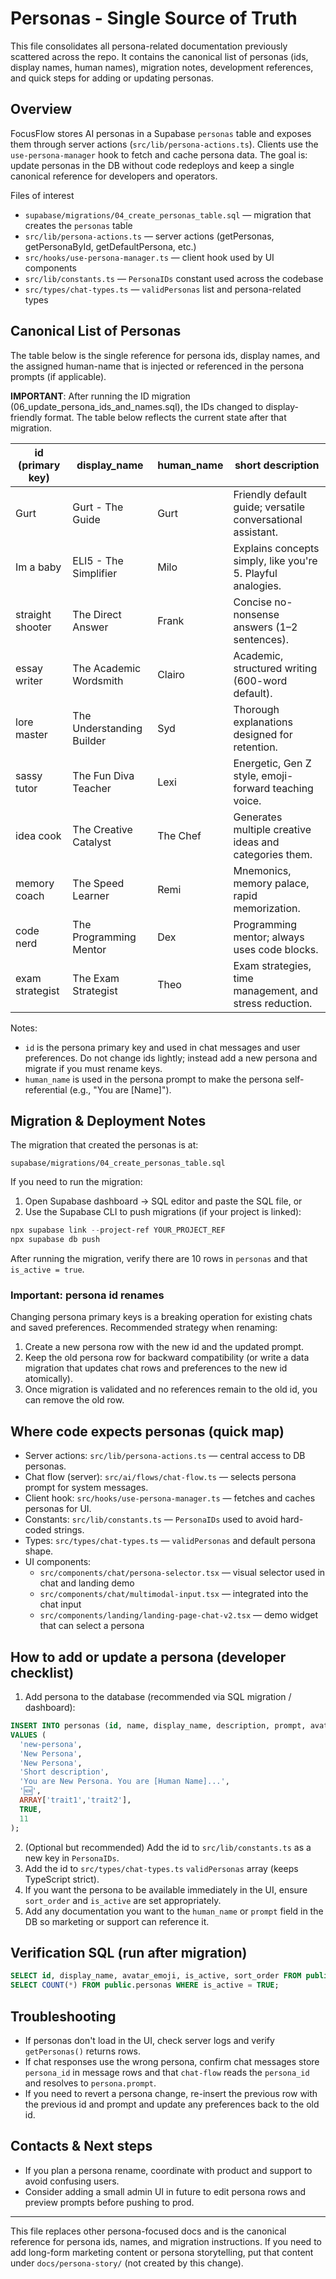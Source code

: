 # Personas - Single Source of Truth

This file consolidates all persona-related documentation previously scattered across the repo.
It contains the canonical list of personas (ids, display names, human names), migration notes,
development references, and quick steps for adding or updating personas.

## Overview

FocusFlow stores AI personas in a Supabase `personas` table and exposes them through server actions
(`src/lib/persona-actions.ts`). Clients use the `use-persona-manager` hook to fetch and cache persona
data. The goal is: update personas in the DB without code redeploys and keep a single canonical
reference for developers and operators.

Files of interest
- `supabase/migrations/04_create_personas_table.sql` — migration that creates the `personas` table
- `src/lib/persona-actions.ts` — server actions (getPersonas, getPersonaById, getDefaultPersona, etc.)
- `src/hooks/use-persona-manager.ts` — client hook used by UI components
- `src/lib/constants.ts` — `PersonaIDs` constant used across the codebase
- `src/types/chat-types.ts` — `validPersonas` list and persona-related types

## Canonical List of Personas

The table below is the single reference for persona ids, display names, and the assigned human-name
that is injected or referenced in the persona prompts (if applicable).

**IMPORTANT**: After running the ID migration (06_update_persona_ids_and_names.sql), the IDs changed
to display-friendly format. The table below reflects the current state after that migration.

| id (primary key) | display_name | human_name | short description |
|------------------|--------------|------------|-------------------|
| Gurt | Gurt - The Guide | Gurt | Friendly default guide; versatile conversational assistant. |
| Im a baby | ELI5 - The Simplifier | Milo | Explains concepts simply, like you're 5. Playful analogies. |
| straight shooter | The Direct Answer | Frank | Concise no-nonsense answers (1–2 sentences). |
| essay writer | The Academic Wordsmith | Clairo | Academic, structured writing (600-word default). |
| lore master | The Understanding Builder | Syd | Thorough explanations designed for retention. |
| sassy tutor | The Fun Diva Teacher | Lexi | Energetic, Gen Z style, emoji-forward teaching voice. |
| idea cook | The Creative Catalyst | The Chef | Generates multiple creative ideas and categories them. |
| memory coach | The Speed Learner | Remi | Mnemonics, memory palace, rapid memorization. |
| code nerd | The Programming Mentor | Dex | Programming mentor; always uses code blocks. |
| exam strategist | The Exam Strategist | Theo | Exam strategies, time management, and stress reduction. |

Notes:
- `id` is the persona primary key and used in chat messages and user preferences. Do not change ids
  lightly; instead add a new persona and migrate if you must rename keys.
- `human_name` is used in the persona prompt to make the persona self-referential (e.g., "You are [Name]").

## Migration & Deployment Notes

The migration that created the personas is at:

```
supabase/migrations/04_create_personas_table.sql
```

If you need to run the migration:
1. Open Supabase dashboard → SQL editor and paste the SQL file, or
2. Use the Supabase CLI to push migrations (if your project is linked):

```powershell
npx supabase link --project-ref YOUR_PROJECT_REF
npx supabase db push
```

After running the migration, verify there are 10 rows in `personas` and that `is_active = true`.

### Important: persona id renames

Changing persona primary keys is a breaking operation for existing chats and saved preferences.
Recommended strategy when renaming:

1. Create a new persona row with the new id and the updated prompt.
2. Keep the old persona row for backward compatibility (or write a data migration that updates
   chat rows and preferences to the new id atomically).
3. Once migration is validated and no references remain to the old id, you can remove the old row.

## Where code expects personas (quick map)

- Server actions: `src/lib/persona-actions.ts` — central access to DB personas.
- Chat flow (server): `src/ai/flows/chat-flow.ts` — selects persona prompt for system messages.
- Client hook: `src/hooks/use-persona-manager.ts` — fetches and caches personas for UI.
- Constants: `src/lib/constants.ts` — `PersonaIDs` used to avoid hard-coded strings.
- Types: `src/types/chat-types.ts` — `validPersonas` and default persona shape.
- UI components:
  - `src/components/chat/persona-selector.tsx` — visual selector used in chat and landing demo
  - `src/components/chat/multimodal-input.tsx` — integrated into the chat input
  - `src/components/landing/landing-page-chat-v2.tsx` — demo widget that can select a persona

## How to add or update a persona (developer checklist)

1. Add persona to the database (recommended via SQL migration / dashboard):

```sql
INSERT INTO personas (id, name, display_name, description, prompt, avatar_emoji, personality_traits, is_active, sort_order)
VALUES (
  'new-persona',
  'New Persona',
  'New Persona',
  'Short description',
  'You are New Persona. You are [Human Name]...',
  '🆕',
  ARRAY['trait1','trait2'],
  TRUE,
  11
);
```

2. (Optional but recommended) Add the id to `src/lib/constants.ts` as a new key in `PersonaIDs`.
3. Add the id to `src/types/chat-types.ts` `validPersonas` array (keeps TypeScript strict).
4. If you want the persona to be available immediately in the UI, ensure `sort_order` and `is_active`
   are set appropriately.
5. Add any documentation you want to the `human_name` or `prompt` field in the DB so marketing or
   support can reference it.

## Verification SQL (run after migration)

```sql
SELECT id, display_name, avatar_emoji, is_active, sort_order FROM public.personas ORDER BY sort_order;
SELECT COUNT(*) FROM public.personas WHERE is_active = TRUE;
```

## Troubleshooting

- If personas don't load in the UI, check server logs and verify `getPersonas()` returns rows.
- If chat responses use the wrong persona, confirm chat messages store `persona_id` in message rows and
  that `chat-flow` reads the `persona_id` and resolves to `persona.prompt`.
- If you need to revert a persona change, re-insert the previous row with the previous id and prompt
  and update any preferences back to the old id.

## Contacts & Next steps

- If you plan a persona rename, coordinate with product and support to avoid confusing users.
- Consider adding a small admin UI in future to edit persona rows and preview prompts before pushing to prod.

---

This file replaces other persona-focused docs and is the canonical reference for persona ids, names,
and migration instructions. If you need to add long-form marketing content or persona storytelling, put
that content under `docs/persona-story/` (not created by this change).
